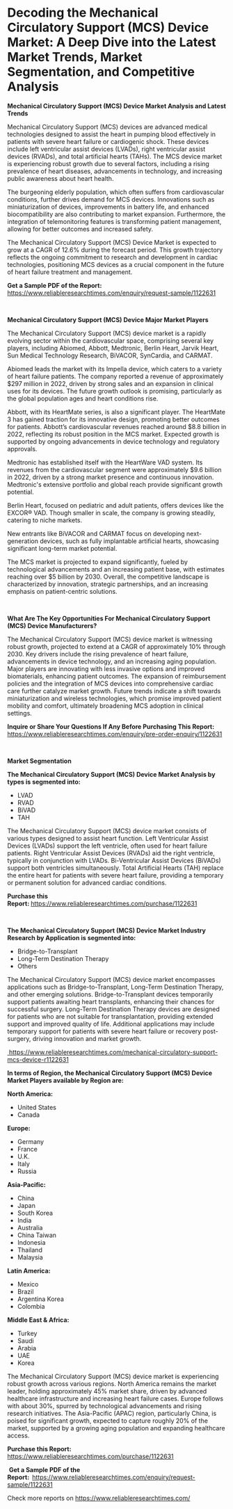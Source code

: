 <p><h1>Decoding the Mechanical Circulatory Support (MCS) Device Market: A Deep Dive into the Latest Market Trends, Market Segmentation, and Competitive Analysis</h1></p><p><strong>Mechanical Circulatory Support (MCS) Device Market Analysis and Latest Trends</strong></p>
<p><p>Mechanical Circulatory Support (MCS) devices are advanced medical technologies designed to assist the heart in pumping blood effectively in patients with severe heart failure or cardiogenic shock. These devices include left ventricular assist devices (LVADs), right ventricular assist devices (RVADs), and total artificial hearts (TAHs). The MCS device market is experiencing robust growth due to several factors, including a rising prevalence of heart diseases, advancements in technology, and increasing public awareness about heart health.</p><p>The burgeoning elderly population, which often suffers from cardiovascular conditions, further drives demand for MCS devices. Innovations such as miniaturization of devices, improvements in battery life, and enhanced biocompatibility are also contributing to market expansion. Furthermore, the integration of telemonitoring features is transforming patient management, allowing for better outcomes and increased safety.</p><p>The Mechanical Circulatory Support (MCS) Device Market is expected to grow at a CAGR of 12.6% during the forecast period. This growth trajectory reflects the ongoing commitment to research and development in cardiac technologies, positioning MCS devices as a crucial component in the future of heart failure treatment and management.</p></p>
<p><strong>Get a Sample PDF of the Report:&nbsp;</strong> <a href="https://www.reliableresearchtimes.com/enquiry/request-sample/1122631?utm_campaign=2244&utm_medium=2&utm_source=Github&utm_content=ia&utm_term=05032025&utm_id=mechanical-circulatory-support-mcs-device">https://www.reliableresearchtimes.com/enquiry/request-sample/1122631</a></p>
<p>&nbsp;</p>
<p><strong>Mechanical Circulatory Support (MCS) Device Major Market Players</strong></p>
<p><p>The Mechanical Circulatory Support (MCS) device market is a rapidly evolving sector within the cardiovascular space, comprising several key players, including Abiomed, Abbott, Medtronic, Berlin Heart, Jarvik Heart, Sun Medical Technology Research, BiVACOR, SynCardia, and CARMAT. </p><p>Abiomed leads the market with its Impella device, which caters to a variety of heart failure patients. The company reported a revenue of approximately $297 million in 2022, driven by strong sales and an expansion in clinical uses for its devices. The future growth outlook is promising, particularly as the global population ages and heart conditions rise. </p><p>Abbott, with its HeartMate series, is also a significant player. The HeartMate 3 has gained traction for its innovative design, promoting better outcomes for patients. Abbott’s cardiovascular revenues reached around $8.8 billion in 2022, reflecting its robust position in the MCS market. Expected growth is supported by ongoing advancements in device technology and regulatory approvals.</p><p>Medtronic has established itself with the HeartWare VAD system. Its revenues from the cardiovascular segment were approximately $9.6 billion in 2022, driven by a strong market presence and continuous innovation. Medtronic's extensive portfolio and global reach provide significant growth potential.</p><p>Berlin Heart, focused on pediatric and adult patients, offers devices like the EXCOR® VAD. Though smaller in scale, the company is growing steadily, catering to niche markets. </p><p>New entrants like BiVACOR and CARMAT focus on developing next-generation devices, such as fully implantable artificial hearts, showcasing significant long-term market potential.</p><p>The MCS market is projected to expand significantly, fueled by technological advancements and an increasing patient base, with estimates reaching over $5 billion by 2030. Overall, the competitive landscape is characterized by innovation, strategic partnerships, and an increasing emphasis on patient-centric solutions.</p></p>
<p>&nbsp;</p>
<p><strong>What Are The Key Opportunities For Mechanical Circulatory Support (MCS) Device Manufacturers?</strong></p>
<p><p>The Mechanical Circulatory Support (MCS) device market is witnessing robust growth, projected to extend at a CAGR of approximately 10% through 2030. Key drivers include the rising prevalence of heart failure, advancements in device technology, and an increasing aging population. Major players are innovating with less invasive options and improved biomaterials, enhancing patient outcomes. The expansion of reimbursement policies and the integration of MCS devices into comprehensive cardiac care further catalyze market growth. Future trends indicate a shift towards miniaturization and wireless technologies, which promise improved patient mobility and comfort, ultimately broadening MCS adoption in clinical settings.</p></p>
<p><strong>Inquire or Share Your Questions If Any Before Purchasing This Report:</strong> <a href="https://www.reliableresearchtimes.com/enquiry/pre-order-enquiry/1122631?utm_campaign=2244&utm_medium=2&utm_source=Github&utm_content=ia&utm_term=05032025&utm_id=mechanical-circulatory-support-mcs-device">https://www.reliableresearchtimes.com/enquiry/pre-order-enquiry/1122631</a></p>
<p>&nbsp;</p>
<p><strong>Market Segmentation</strong></p>
<p><strong>The Mechanical Circulatory Support (MCS) Device Market Analysis by types is segmented into:</strong></p>
<p><ul><li>LVAD</li><li>RVAD</li><li>BiVAD</li><li>TAH</li></ul></p>
<p><p>The Mechanical Circulatory Support (MCS) device market consists of various types designed to assist heart function. Left Ventricular Assist Devices (LVADs) support the left ventricle, often used for heart failure patients. Right Ventricular Assist Devices (RVADs) aid the right ventricle, typically in conjunction with LVADs. Bi-Ventricular Assist Devices (BiVADs) support both ventricles simultaneously. Total Artificial Hearts (TAH) replace the entire heart for patients with severe heart failure, providing a temporary or permanent solution for advanced cardiac conditions.</p></p>
<p><strong>Purchase this Report:&nbsp;</strong><a href="https://www.reliableresearchtimes.com/purchase/1122631?utm_campaign=2244&utm_medium=2&utm_source=Github&utm_content=ia&utm_term=05032025&utm_id=mechanical-circulatory-support-mcs-device">https://www.reliableresearchtimes.com/purchase/1122631</a></p>
<p>&nbsp;</p>
<p><strong>The Mechanical Circulatory Support (MCS) Device Market Industry Research by Application is segmented into:</strong></p>
<p><ul><li>Bridge-to-Transplant</li><li>Long-Term Destination Therapy</li><li>Others</li></ul></p>
<p><p>The Mechanical Circulatory Support (MCS) device market encompasses applications such as Bridge-to-Transplant, Long-Term Destination Therapy, and other emerging solutions. Bridge-to-Transplant devices temporarily support patients awaiting heart transplants, enhancing their chances for successful surgery. Long-Term Destination Therapy devices are designed for patients who are not suitable for transplantation, providing extended support and improved quality of life. Additional applications may include temporary support for patients with severe heart failure or recovery post-surgery, driving innovation and market growth.</p></p>
<p><a href="https://www.reliableresearchtimes.com/mechanical-circulatory-support-mcs-device-r1122631?utm_campaign=2244&utm_medium=2&utm_source=Github&utm_content=ia&utm_term=05032025&utm_id=mechanical-circulatory-support-mcs-device">&nbsp;https://www.reliableresearchtimes.com/mechanical-circulatory-support-mcs-device-r1122631</a></p>
<p><strong>In terms of Region, the Mechanical Circulatory Support (MCS) Device Market Players available by Region are:</strong></p>
<p>
    <p> <strong> North America: </strong>
        <ul>
            <li>United States</li>
            <li>Canada</li>
        </ul>
        </p> 
    <p> <strong> Europe: </strong>
        <ul>
            <li>Germany</li>
            <li>France</li>
            <li>U.K.</li>
            <li>Italy</li>
            <li>Russia</li>
        </ul>
        </p> 
    <p> <strong> Asia-Pacific: </strong>
        <ul>
            <li>China</li>
            <li>Japan</li>
            <li>South Korea</li>
            <li>India</li>
            <li>Australia</li>
            <li>China Taiwan</li>
            <li>Indonesia</li>
            <li>Thailand</li>
            <li>Malaysia</li>
        </ul>
        </p> 
    <p> <strong> Latin America: </strong>
        <ul>
            <li>Mexico</li>
            <li>Brazil</li>
            <li>Argentina Korea</li>
            <li>Colombia</li>
        </ul>
        </p> 
    <p> <strong> Middle East & Africa: </strong>
        <ul>
            <li>Turkey</li>
            <li>Saudi</li>
            <li>Arabia</li>
            <li>UAE</li>
            <li>Korea</li>
        </ul>
    </p>
    </p>
<p><p>The Mechanical Circulatory Support (MCS) device market is experiencing robust growth across various regions. North America remains the market leader, holding approximately 45% market share, driven by advanced healthcare infrastructure and increasing heart failure cases. Europe follows with about 30%, spurred by technological advancements and rising research initiatives. The Asia-Pacific (APAC) region, particularly China, is poised for significant growth, expected to capture roughly 20% of the market, supported by a growing aging population and expanding healthcare access.</p></p>
<p><strong>Purchase this Report: </strong><a href="https://www.reliableresearchtimes.com/purchase/1122631?utm_campaign=2244&utm_medium=2&utm_source=Github&utm_content=ia&utm_term=05032025&utm_id=mechanical-circulatory-support-mcs-device">https://www.reliableresearchtimes.com/purchase/1122631</a></p>
<p>&nbsp;<strong>Get a Sample PDF of the Report:&nbsp;&nbsp;</strong><a href="https://www.reliableresearchtimes.com/enquiry/request-sample/1122631?utm_campaign=2244&utm_medium=2&utm_source=Github&utm_content=ia&utm_term=05032025&utm_id=mechanical-circulatory-support-mcs-device">https://www.reliableresearchtimes.com/enquiry/request-sample/1122631</a></p>
<p><strong></strong></p>
<p>Check more reports on <a href="https://www.reliableresearchtimes.com/?utm_campaign=2244&utm_medium=2&utm_source=Github&utm_content=ia&utm_term=05032025&utm_id=mechanical-circulatory-support-mcs-device">https://www.reliableresearchtimes.com/</a></p>